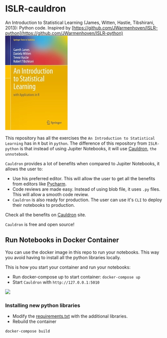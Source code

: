 # ISLR-cauldron
An Introduction to Statistical Learning (James, Witten, Hastie, Tibshirani, 2013): Python code. Inspired by [https://github.com/JWarmenhoven/ISLR-python](https://github.com/JWarmenhoven/ISLR-python)
![](docs/img/book-cover.jpeg)

This repository has all the exercises the `An Introduction to Statistical Learning` has in `R` but in `python`. The difference of this repository from `ISLR-python` is that instead of using Jupiter Notebooks, it will use [Cauldron](http://www.unnotebook.com/), `the unnotebook`. 

`Cauldron` provides a lot of benefits when compared to Jupiter Notebooks, it allows the user to: 
- Use his preferred editor. This will allow the user to get all the benefits from editors like [Pycharm](https://www.jetbrains.com/pycharm/).
- Code reviews are made easy. Instead of using blob file, it uses `.py` files. This will allow a smooth code review. 
- `Cauldron` is also ready for production. The user can use it's `CLI` to deploy their notebooks to production. 

Check all the benefits on [Cauldron](http://www.unnotebook.com/) site. 

`Cauldron` is free and open source!

## Run Notebooks in Docker Container

You can use the docker image in this repo to run your notebooks. This way you 
avoid having to install all the python libraries locally.

This is how you start your container and run your notebooks:

- Run docker-compose up to start container: ```docker-compose up```
- Start `Cauldron` with `http://127.0.0.1:5010`

![](docs/gifs/docker-compose-up.gif)

### Installing new python libraries

- Modify the [requirements.txt](requirements.txt) with the additional libraries.
- Rebuild the container

```bash
docker-compose build
```
